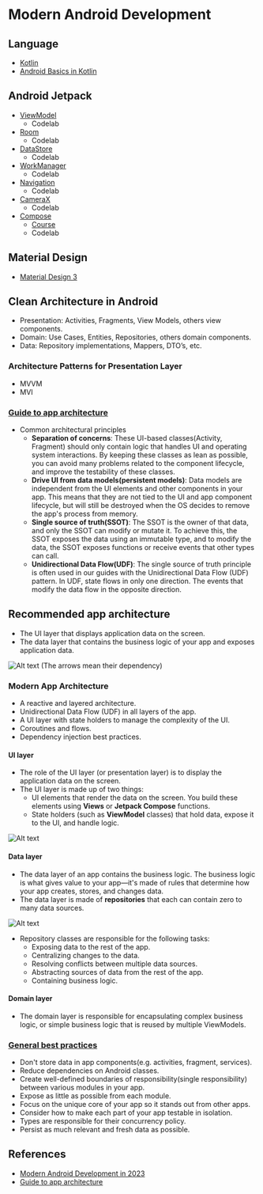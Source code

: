 # Modern Android Development

## Language
* [Kotlin](https://kotlinlang.org/docs/home.html)
* [Android Basics in Kotlin](https://developer.android.com/courses/android-basics-kotlin/course)


## Android Jetpack
* [ViewModel](https://developer.android.com/topic/libraries/architecture/viewmodel)
  * Codelab
* [Room](https://developer.android.com/training/data-storage/room)
  * Codelab
* [DataStore](https://developer.android.com/topic/libraries/architecture/datastore)
  * Codelab
* [WorkManager](https://developer.android.com/topic/libraries/architecture/workmanager)
  * Codelab
* [Navigation](https://developer.android.com/guide/navigation)
  * Codelab
* [CameraX](https://developer.android.com/training/camerax)
  * Codelab
* [Compose](https://medium.com/@devjorgecastro/modern-android-app-development-in-2023-ff445d3652b4#af4e)
  * [Course](https://developer.android.com/courses/jetpack-compose/course)
  * Codelab


## Material Design
* [Material Design 3](https://m3.material.io/)

## Clean Architecture in Android
* Presentation: Activities, Fragments, View Models, others view components.
* Domain: Use Cases, Entities, Repositories, others domain components.
* Data: Repository implementations, Mappers, DTO’s, etc.

### Architecture Patterns for Presentation Layer
* MVVM
* MVI

### [Guide to app architecture](https://developer.android.com/topic/architecture)
* Common architectural principles
  * __Separation of concerns__: These UI-based classes(Activity, Fragment) should only contain logic that handles UI and operating system interactions. By keeping these classes as lean as possible, you can avoid many problems related to the component lifecycle, and improve the testability of these classes.
  * __Drive UI from data models(persistent models)__: Data models are independent from the UI elements and other components in your app. This means that they are not tied to the UI and app component lifecycle, but will still be destroyed when the OS decides to remove the app's process from memory.
  * __Single source of truth(SSOT)__: The SSOT is the owner of that data, and only the SSOT can modify or mutate it. To achieve this, the SSOT exposes the data using an immutable type, and to modify the data, the SSOT exposes functions or receive events that other types can call.
  * __Unidirectional Data Flow(UDF)__: The single source of truth principle is often used in our guides with the Unidirectional Data Flow (UDF) pattern. In UDF, state flows in only one direction. The events that modify the data flow in the opposite direction.

## Recommended app architecture
  * The UI layer that displays application data on the screen.
  * The data layer that contains the business logic of your app and exposes application data.

![Alt text](https://developer.android.com/static/topic/libraries/architecture/images/mad-arch-overview.png)
(The arrows mean their dependency)

### Modern App Architecture
* A reactive and layered architecture.
* Unidirectional Data Flow (UDF) in all layers of the app.
* A UI layer with state holders to manage the complexity of the UI.
* Coroutines and flows.
* Dependency injection best practices.

#### UI layer
* The role of the UI layer (or presentation layer) is to display the application data on the screen.
* The UI layer is made up of two things:
  * UI elements that render the data on the screen. You build these elements using __Views__ or __Jetpack Compose__ functions.
  * State holders (such as __ViewModel__ classes) that hold data, expose it to the UI, and handle logic.

![Alt text](https://developer.android.com/static/topic/libraries/architecture/images/mad-arch-overview-ui.png)

#### Data layer
* The data layer of an app contains the business logic. The business logic is what gives value to your app—it's made of rules that determine how your app creates, stores, and changes data.
* The data layer is made of __repositories__ that each can contain zero to many data sources.

![Alt text](https://developer.android.com/static/topic/libraries/architecture/images/mad-arch-overview-data.png)

* Repository classes are responsible for the following tasks:
  * Exposing data to the rest of the app.
  * Centralizing changes to the data.
  * Resolving conflicts between multiple data sources.
  * Abstracting sources of data from the rest of the app.
  * Containing business logic.

#### Domain layer
* The domain layer is responsible for encapsulating complex business logic, or simple business logic that is reused by multiple ViewModels.

### [General best practices](https://developer.android.com/topic/architecture#best-practices)
* Don't store data in app components(e.g. activities, fragment, services).
* Reduce dependencies on Android classes.
* Create well-defined boundaries of responsibility(single responsibility) between various modules in your app.
* Expose as little as possible from each module.
* Focus on the unique core of your app so it stands out from other apps.
* Consider how to make each part of your app testable in isolation.
* Types are responsible for their concurrency policy.
* Persist as much relevant and fresh data as possible.


## References
* [Modern Android Development in 2023](https://devjorgecastro.medium.com/modern-android-app-development-in-2023-ff445d3652b4)
* [Guide to app architecture](https://developer.android.com/topic/architecture)

